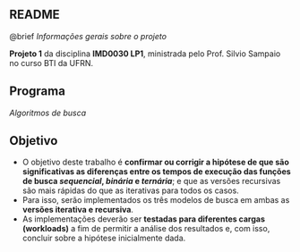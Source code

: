 README
--

@brief _Informações gerais sobre o projeto_

**Projeto 1** da disciplina **IMD0030 LP1**, ministrada pelo Prof. Silvio Sampaio no curso BTI da UFRN.

Programa
--

_Algoritmos de busca_

Objetivo
--

- O objetivo deste trabalho é **confirmar ou corrigir a hipótese de que são significativas as diferenças entre os tempos de execução das funções de busca _sequencial_, _binária_ e _ternária_**; e que as versões recursivas são mais rápidas do que as iterativas para todos os casos. 
- Para isso, serão implementados os três modelos de busca em ambas as **versões iterativa e recursiva**. 
- As implementações deverão ser **testadas para diferentes cargas (workloads)** a fim de permitir a análise dos resultados e, com isso, concluir sobre a hipótese inicialmente dada.

